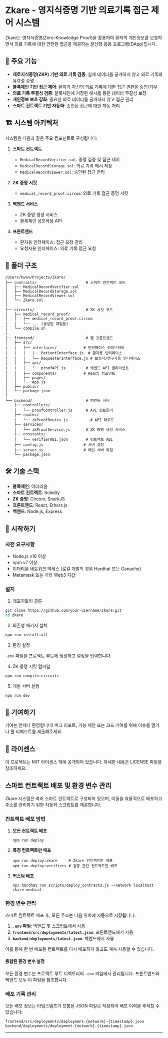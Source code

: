 # Zkare - 영지식증명 기반 의료기록 접근 제어 시스템

Zkare는 영지식증명(Zero-Knowledge Proof)을 활용하여 환자의 개인정보를 보호하면서 의료 기록에 대한 안전한 접근을 제공하는 분산형 응용 프로그램(DApp)입니다.

## 🚀 주요 기능

- **제로지식증명(ZKP) 기반 의료 기록 검증**: 실제 데이터를 공개하지 않고 의료 기록의 유효성 증명
- **블록체인 기반 접근 제어**: 환자가 자신의 의료 기록에 대한 접근 권한을 승인/거부
- **의료 기록 무결성 검증**: 블록체인에 저장된 해시를 통한 데이터 무결성 보장
- **개인정보 보호 강화**: 중요한 의료 데이터를 공개하지 않고 접근 관리
- **스마트 컨트랙트 기반 자동화**: 승인된 접근에 대한 자동 처리

## 🏗️ 시스템 아키텍처

시스템은 다음과 같은 주요 컴포넌트로 구성됩니다:

1. **스마트 컨트랙트**
   - `MedicalRecordVerifier.sol`: 증명 검증 및 접근 제어
   - `MedicalRecordStorage.sol`: 의료 기록 해시 저장
   - `MedicalRecordViewer.sol`: 승인된 접근 관리

2. **ZK 증명 서킷**
   - `medical_record_proof.circom`: 의료 기록 접근 증명 서킷

3. **백엔드 서비스**
   - ZK 증명 생성 서비스
   - 블록체인 상호작용 API
   
4. **프론트엔드**
   - 환자용 인터페이스: 접근 요청 관리
   - 요청자용 인터페이스: 의료 기록 접근 요청

## 📂 폴더 구조

```
/Users/hwan/Projects/Zkare/
├── contracts/                      # 스마트 컨트랙트 코드
│   ├── MedicalRecordVerifier.sol
│   ├── MedicalRecordStorage.sol
│   ├── MedicalRecordViewer.sol
│   └── Zkare.sol
│
├── circuits/                       # ZK 서킷 코드
│   ├── medical_record_proof/
│   │   ├── medical_record_proof.circom
│   │   └── ... (생성된 파일들)
│   └── compile.sh
│
├── frontend/                       # 웹 프론트엔드
│   ├── src/
│   │   ├── interfaces/            # 인터페이스 라이브러리
│   │   │   ├── PatientInterface.js  # 환자용 인터페이스
│   │   │   └── RequesterInterface.js # 보험사/연구자용 인터페이스
│   │   ├── api/
│   │   │   └── proofAPI.js         # 백엔드 API 클라이언트
│   │   ├── components/            # React 컴포넌트
│   │   ├── pages/
│   │   └── App.js
│   ├── public/
│   └── package.json
│
└── backend/                        # 백엔드 서버
    ├── controllers/
    │   └── proofController.js      # API 컨트롤러
    ├── routes/
    │   └── zkProofRoutes.js          # API 라우트
    ├── services/
    │   └── zkProofService.js       # ZK 증명 생성 서비스
    ├── constants/
    │   └── verifierABI.json        # 컨트랙트 ABI
    ├── config.js                  # 서버 설정
    ├── server.js                  # 메인 서버 파일
    └── package.json
```

## 🛠️ 기술 스택

- **블록체인**: 이더리움
- **스마트 컨트랙트**: Solidity
- **ZK 증명**: Circom, SnarkJS
- **프론트엔드**: React, Ethers.js
- **백엔드**: Node.js, Express

## 🚀 시작하기

### 사전 요구사항

- Node.js v16 이상
- npm v7 이상
- 이더리움 네트워크 액세스 (로컬 개발의 경우 Hardhat 또는 Ganache)
- Metamask 또는 기타 Web3 지갑

### 설치

1. 레포지토리 클론

```bash
git clone https://github.com/your-username/zkare.git
cd zkare
```

2. 의존성 패키지 설치

```bash
npm run install:all
```

3. 환경 설정

`.env` 파일을 프로젝트 루트에 생성하고 설정을 입력합니다.

4. ZK 증명 서킷 컴파일

```bash
npm run compile:circuits
```

5. 개발 서버 실행

```bash
npm run dev
```

## 🤝 기여하기

기여는 언제나 환영합니다! 버그 리포트, 기능 제안 또는 코드 기여를 위해 이슈를 열거나 풀 리퀘스트를 제출해주세요.

## 📄 라이센스

이 프로젝트는 MIT 라이센스 하에 공개되어 있습니다. 자세한 내용은 LICENSE 파일을 참조하세요.

## 스마트 컨트랙트 배포 및 환경 변수 관리

Zkare 시스템은 여러 스마트 컨트랙트로 구성되어 있으며, 이들을 효율적으로 배포하고 주소를 관리하기 위한 자동화 스크립트를 제공합니다.

### 컨트랙트 배포 방법

1. **모든 컨트랙트 배포**
   ```
   npm run deploy
   ```

2. **특정 컨트랙트만 배포**
   ```
   npm run deploy:zkare     # Zkare 컨트랙트만 배포
   npm run deploy:verifiers # 검증 관련 컨트랙트만 배포
   ```

3. **커스텀 배포**
   ```
   npx hardhat run scripts/deploy_contracts.js --network localhost zkare medical
   ```

### 환경 변수 관리

스마트 컨트랙트 배포 후, 모든 주소는 다음 위치에 자동으로 저장됩니다:

1. **`.env` 파일**: 백엔드 및 스크립트에서 사용
2. **`frontend/src/deployments/latest.json`**: 프론트엔드에서 사용
3. **`backend/deployments/latest.json`**: 백엔드에서 사용

이를 통해 한 번 배포된 컨트랙트를 다시 배포하지 않고도 계속 사용할 수 있습니다.

#### 통합된 환경 변수 설정

모든 환경 변수는 프로젝트 루트 디렉토리의 `.env` 파일에서 관리됩니다. 프론트엔드와 백엔드 모두 이 파일을 참조합니다.

### 배포 기록 관리

모든 배포 정보는 타임스탬프가 포함된 JSON 파일로 저장되어 배포 이력을 추적할 수 있습니다:

```
frontend/src/deployments/deployment-{network}-{timestamp}.json
backend/deployments/deployment-{network}-{timestamp}.json
```

---
```
